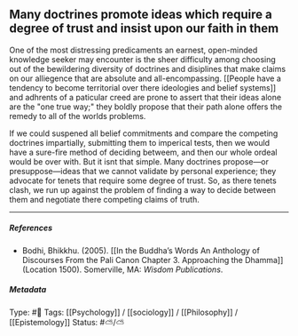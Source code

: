 ## Many doctrines promote ideas which require a degree of trust and insist upon our faith in them  # 

One of the most distressing predicaments an earnest, open-minded knowledge seeker may encounter is the sheer difficulty among choosing out of the bewildering diversity of doctrines and disiplines that make claims on our alliegence that are absolute and all-encompassing. [[People have a tendency to become territorial over there ideologies and belief systems]] and adhrents of a paticular creed are prone to assert that their ideas alone are the "one true way;" they boldly propose that their path alone offers the remedy to all of the worlds problems. 

If we could suspened all belief commitments and compare the competing doctrines impartially, submitting them to imperical tests, then we would have a sure-fire method of deciding betweem, and then our whole ordeal would be over with. But it isnt that simple. Many doctrines propose—or presuppose—ideas that we cannot validate by personal experience; they advocate for tenets that require some degree of trust. So, as there tenets clash, we run up against the problem of finding a way to decide between them and negotiate there competing claims of truth.

___

##### References

- Bodhi, Bhikkhu. (2005). [[In the Buddha’s Words An Anthology of Discourses From the Pali Canon Chapter 3. Approaching the Dhamma]] (Location 1500). Somerville, MA: _Wisdom Publications_.

##### Metadata

Type: #🔴 
Tags: [[Psychology]] / [[sociology]] / [[Philosophy]] / [[Epistemology]]
Status: #⛅️/⛅️ 